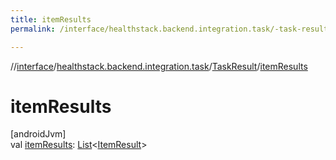 ```yaml
---
title: itemResults
permalink: /interface/healthstack.backend.integration.task/-task-result/item-results.html

---
```

//[interface](../../../index.html)/[healthstack.backend.integration.task](../index.html)/[TaskResult](index.html)/[itemResults](item-results.html)



# itemResults



[androidJvm]\
val [itemResults](item-results.html): [List](https://kotlinlang.org/api/latest/jvm/stdlib/kotlin.collections/-list/index.html)&lt;[ItemResult](../-item-result/index.html)&gt;




